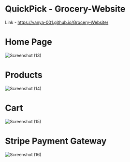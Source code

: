 # QuickPick - Grocery-Website
Link - https://vanya-001.github.io/Grocery-Website/

# Home Page
![Screenshot (13)](https://github.com/vanya-001/Grocery-Website/assets/115103924/c8631eff-7d2e-4968-a037-3e59a8160e67)

# Products
![Screenshot (14)](https://github.com/vanya-001/Grocery-Website/assets/115103924/aba2c961-4df8-4176-8542-bb45c5d77ec3)

# Cart
![Screenshot (15)](https://github.com/vanya-001/Grocery-Website/assets/115103924/5a128902-685d-4739-908a-3735b34acddd)

# Stripe Payment Gateway
![Screenshot (16)](https://github.com/vanya-001/Grocery-Website/assets/115103924/db324699-8354-4da7-a106-6afbd734c88d)
